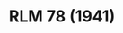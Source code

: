 ---
layout: product
title: "RLM 78 (1941)"
price: "330" 
desc: "Acrylic Laquer 10mL"
img_path: "/assets/img/RC280.webp"
brand: "AK "
available: true
special_offer: false
new: false
soon: false
cat: "020000"
subcat: "020200"
subsubcat: "020201"
sifra: "RC280"
popular: false
spec: false
---